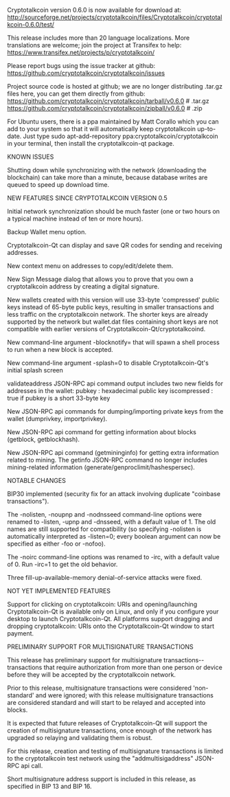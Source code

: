 Cryptotalkcoin version 0.6.0 is now available for download at:
http://sourceforge.net/projects/cryptotalkcoin/files/Cryptotalkcoin/cryptotalkcoin-0.6.0/test/

This release includes more than 20 language localizations.
More translations are welcome; join the
project at Transifex to help:
https://www.transifex.net/projects/p/cryptotalkcoin/

Please report bugs using the issue tracker at github:
https://github.com/cryptotalkcoin/cryptotalkcoin/issues

Project source code is hosted at github; we are no longer
distributing .tar.gz files here, you can get them
directly from github:
https://github.com/cryptotalkcoin/cryptotalkcoin/tarball/v0.6.0  # .tar.gz
https://github.com/cryptotalkcoin/cryptotalkcoin/zipball/v0.6.0  # .zip

For Ubuntu users, there is a ppa maintained by Matt Corallo which
you can add to your system so that it will automatically keep
cryptotalkcoin up-to-date.  Just type
sudo apt-add-repository ppa:cryptotalkcoin/cryptotalkcoin
in your terminal, then install the cryptotalkcoin-qt package.


KNOWN ISSUES

Shutting down while synchronizing with the network
(downloading the blockchain) can take more than a minute,
because database writes are queued to speed up download
time.


NEW FEATURES SINCE CRYPTOTALKCOIN VERSION 0.5

Initial network synchronization should be much faster
(one or two hours on a typical machine instead of ten or more
hours).

Backup Wallet menu option.

Cryptotalkcoin-Qt can display and save QR codes for sending
and receiving addresses.

New context menu on addresses to copy/edit/delete them.

New Sign Message dialog that allows you to prove that you
own a cryptotalkcoin address by creating a digital
signature.

New wallets created with this version will
use 33-byte 'compressed' public keys instead of
65-byte public keys, resulting in smaller
transactions and less traffic on the cryptotalkcoin
network. The shorter keys are already supported
by the network but wallet.dat files containing
short keys are not compatible with earlier
versions of Cryptotalkcoin-Qt/cryptotalkcoind.

New command-line argument -blocknotify=<command>
that will spawn a shell process to run <command> 
when a new block is accepted.

New command-line argument -splash=0 to disable
Cryptotalkcoin-Qt's initial splash screen

validateaddress JSON-RPC api command output includes
two new fields for addresses in the wallet:
pubkey : hexadecimal public key
iscompressed : true if pubkey is a short 33-byte key

New JSON-RPC api commands for dumping/importing
private keys from the wallet (dumprivkey, importprivkey).

New JSON-RPC api command for getting information about
blocks (getblock, getblockhash).

New JSON-RPC api command (getmininginfo) for getting
extra information related to mining. The getinfo
JSON-RPC command no longer includes mining-related
information (generate/genproclimit/hashespersec).



NOTABLE CHANGES

BIP30 implemented (security fix for an attack involving
duplicate "coinbase transactions").

The -nolisten, -noupnp and -nodnsseed command-line
options were renamed to -listen, -upnp and -dnsseed,
with a default value of 1. The old names are still
supported for compatibility (so specifying -nolisten
is automatically interpreted as -listen=0; every
boolean argument can now be specified as either
-foo or -nofoo).

The -noirc command-line options was renamed to
-irc, with a default value of 0. Run -irc=1 to
get the old behavior.

Three fill-up-available-memory denial-of-service
attacks were fixed.


NOT YET IMPLEMENTED FEATURES

Support for clicking on cryptotalkcoin: URIs and
opening/launching Cryptotalkcoin-Qt is available only on Linux,
and only if you configure your desktop to launch
Cryptotalkcoin-Qt. All platforms support dragging and dropping
cryptotalkcoin: URIs onto the Cryptotalkcoin-Qt window to start
payment.


PRELIMINARY SUPPORT FOR MULTISIGNATURE TRANSACTIONS

This release has preliminary support for multisignature
transactions-- transactions that require authorization
from more than one person or device before they
will be accepted by the cryptotalkcoin network.

Prior to this release, multisignature transactions
were considered 'non-standard' and were ignored;
with this release multisignature transactions are
considered standard and will start to be relayed
and accepted into blocks.

It is expected that future releases of Cryptotalkcoin-Qt
will support the creation of multisignature transactions,
once enough of the network has upgraded so relaying
and validating them is robust.

For this release, creation and testing of multisignature
transactions is limited to the cryptotalkcoin test network using
the "addmultisigaddress" JSON-RPC api call.

Short multisignature address support is included in this
release, as specified in BIP 13 and BIP 16.
